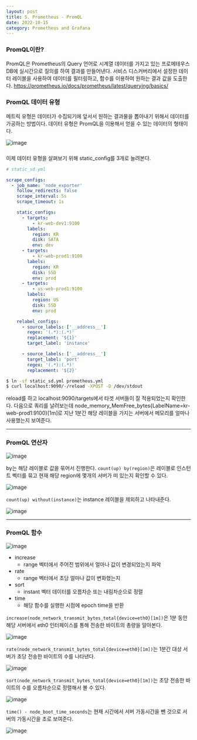 ```yaml
---
layout: post
title: 5. Prometheus - PromQL
date: 2022-10-15
category: Prometheus and Grafana 
---
```



### PromQL이란?

PromQL은 Prometheus의 Query 언어로 시계열 데이터를 가지고 있는 프로메테우스 DB에 실시간으로 질의를 하여 결과를 만들어낸다. 서비스 디스커버리에서 설정한 데이터 레이블을 사용하여 데이터를 필터링하고, 함수를 이용하여 원하는 결과 값을 도출한다. https://prometheus.io/docs/prometheus/latest/querying/basics/

### PromQL 데이터 유형

메트릭 유형은 데이터가 수집되기에 앞서서 원하는 결과물을 뽑아내기 위해서 데이터를 가공하는 방법이다. 데이터 유형은 PromQL을 이용해서 얻을 수 있는 데이터의 형태이다. 

![image](https://user-images.githubusercontent.com/61526722/195986173-2644a512-99f8-47e9-b8a0-c545e0299745.png)

### 

이제 데이터 유형을 살펴보기 위해 static_config를 3개로 늘려본다. 

```yaml
# static_sd.yml

scrape_configs:
  - job_name: 'node_exporter'
    follow_redirects: false
    scrape_interval: 5s
    scrape_timeout: 1s

    static_configs:
      - targets:
          - kr-web-dev1:9100
        labels:
          region: KR
          disk: SATA
          env: dev
      - targets:
          - kr-web-prod1:9100
        labels:
          region: KR
          disk: SSD
          env: prod
      - targets:
          - us-web-prod1:9100
        labels:
          region: US
          disk: SSD
          env: prod

    relabel_configs:
      - source_labels: ['__address__']
        regex: '(.*):(.*)'
        replacement: '${1}'
        target_label: 'instance'

      - source_labels: ['__address__']
        target_label: 'port'
        regex: '(.*):(.*)'
        replacement: '${2}'
```

```bash
$ ln -sf static_sd.yml prometheus.yml
$ curl localhost:9090/-/reload -XPOST -D /dev/stdout
```

reload를 하고 localhost:9090/targets에서 타겟 서버들이 잘 적용되었는지 확인한다. 다음으로 쿼리를 날려보는데 node_memory_MemFree_bytes{LabelName=kr-web-prod1:9100}[1m]로 지난 1분간 해당 레이블을 가지는 서버에서 메모리를 얼마나 사용했는지 보여준다. 

---

### PromQL 연산자

![image](https://user-images.githubusercontent.com/61526722/195986619-2efdc981-c6bf-4fd0-bfc1-518bf0c7cad5.png)

by는 해당 레이블로 값을 묶어서 진행한다. `count(up) by(region)`은 레이블로 인스턴트 벡터를 묶고 현재 해당 region에 몇개의 서버가 떠 있는지 확인할 수 있다. 

![image](https://user-images.githubusercontent.com/61526722/195986895-e04ec2c4-6552-43a0-826f-a5ad5f736247.png)


`count(up) without(instance)`는 instance 레이블을 제외하고 나타내준다. 

![image](https://user-images.githubusercontent.com/61526722/195986883-b502e32a-881d-4144-bd57-a5e4aba18332.png)


---

### PromQL 함수

![image](https://user-images.githubusercontent.com/61526722/195986665-f7af3afe-bfde-4836-93a4-1b8ad3b5eb0d.png)

- increase
  - range 벡터에서 주어진 범위에서 얼마나 값이 변경되었는지 파악
- rate
  - range 벡터에서 초당 얼마나 값이 변화했는지
- sort
  - instant 벡터 데이터를 오름차순 또는 내림차순으로 정렬
- time
  - 해당 함수를 실행한 시점에 epoch time을 반환

`increase(node_network_transmit_bytes_total{device=eth0}[1m])`은 1분 동안 해당 서버에서 eth0 인터페이스를 통해 전송한 바이트의 총량을 알아본다. 

![image](https://user-images.githubusercontent.com/61526722/195987116-54039ff0-815f-4320-bca3-0cda95f08dec.png)

`rate(node_network_transmit_bytes_total{device=eth0}[1m])`는 1분간 대상 서버가 초당 전송한 바이트의 수를 나타낸다.

![image](https://user-images.githubusercontent.com/61526722/195987140-c7bec7ab-a8ca-4763-b957-84245d721bcf.png)

`sort(node_network_transmit_bytes_total{device=eth0}[1m])`는 초당 전송한 바이트의 수를 오름차순으로 정렬해서 볼 수 있다. 

![image](https://user-images.githubusercontent.com/61526722/195987176-6e7e26d9-da83-41bb-84d6-6714f6a4fa86.png)

`time() - node_boot_time_seconds`는 현재 시간에서 서버 가동시간을 뺀 것으로 서버의 가동시간을 초로 보여준다. 

![image](https://user-images.githubusercontent.com/61526722/195987244-cbb60a88-8c60-4536-b1c5-e2a7d783d2eb.png)
